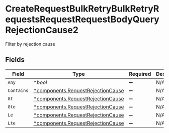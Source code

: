 # CreateRequestBulkRetryBulkRetryRequestsRequestRequestBodyQueryRejectionCause2

Filter by rejection cause


## Fields

| Field                                                                                 | Type                                                                                  | Required                                                                              | Description                                                                           |
| ------------------------------------------------------------------------------------- | ------------------------------------------------------------------------------------- | ------------------------------------------------------------------------------------- | ------------------------------------------------------------------------------------- |
| `Any`                                                                                 | **bool*                                                                               | :heavy_minus_sign:                                                                    | N/A                                                                                   |
| `Contains`                                                                            | [*components.RequestRejectionCause](../../models/components/requestrejectioncause.md) | :heavy_minus_sign:                                                                    | N/A                                                                                   |
| `Gt`                                                                                  | [*components.RequestRejectionCause](../../models/components/requestrejectioncause.md) | :heavy_minus_sign:                                                                    | N/A                                                                                   |
| `Gte`                                                                                 | [*components.RequestRejectionCause](../../models/components/requestrejectioncause.md) | :heavy_minus_sign:                                                                    | N/A                                                                                   |
| `Le`                                                                                  | [*components.RequestRejectionCause](../../models/components/requestrejectioncause.md) | :heavy_minus_sign:                                                                    | N/A                                                                                   |
| `Lte`                                                                                 | [*components.RequestRejectionCause](../../models/components/requestrejectioncause.md) | :heavy_minus_sign:                                                                    | N/A                                                                                   |